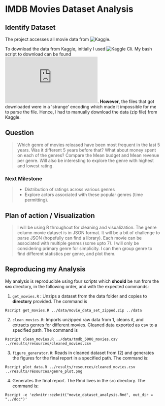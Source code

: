 
# IMDB Movies Dataset Analysis


## Identify Dataset

The project accesses all movie data from ![Kaggle](https://www.kaggle.com/tmdb/tmdb-movie-metadata/data).

To download the data from Kaggle, initially I used ![Kaggle Cli](https://github.com/floydwch/kaggle-cli). My bash script to download can be found ![here](https://github.com/sarora/movie_success_eval/blob/master/src/downloaddata.sh). **However**, the files that got downloaded were in a 'strange' encoding which made it impossible for me to parse the file. Hence, I had to manually download the data (zip file) from Kaggle.  

## Question

> Which genre of movies released have been most frequent in the last 5 years. Was it different 5 years before that? What about money spent on each of the genres? Compare the Mean budget and Mean revenue per genre. Will also be interesting to explore the genre with highest and lowest rating.

### Next Milestone
>* Distribution of ratings across various genres
>* Explore actors associated with these popular genres (time permitting).

## Plan of action / Visualization

> I will be using R throughout for cleaning and visualization. The genre column movie dataset is in JSON format. It will be a bit of challenge to parse JSON (hopefully can find a library). Each movie can be associated with multiple genres (some upto 7). I will only be considering primary genre for simplicity. I can then group genre to find different statistics per genre, and plot them.


## Reproducing my Analysis

My analysis is reproducible using four scripts which **should** be run from the **src** directory, in the following order, and with the expected commands:

1. `get_movies.R` : Unzips a dataset from the data folder and copies to **directory** provided. The command is

  `Rscript get_movies.R ../data/movie_data_set_zipped.zip ../data`


2. `clean_movies.R`: Imports unzipped raw data from 1, cleans it, and extracts genres for different movies. Cleaned data exported as csv to a specified path. The command is

  `Rscript clean_movies.R ../data/tmdb_5000_movies.csv ../results/resources/cleaned_movies.csv`


3. `figure_generator.R`: Reads in cleaned dataset from (2) and generates the figures for the final report in a specified path. The command is:

`Rscript plot_data.R ../results/resources/cleaned_movies.csv ../results/resources/genre_plot.png`


4. Generates the final report. The Rmd lives in the src directory. The command is:

``Rscript -e 'ezknitr::ezknit("movie_dataset_analysis.Rmd", out_dir = "../doc")'``
